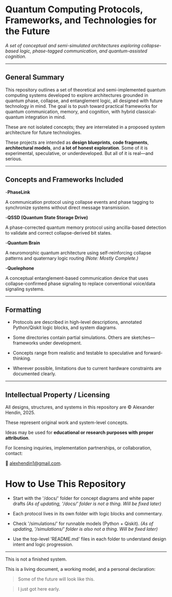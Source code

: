 # Quantum Computing Protocols, Frameworks, and Technologies for the Future

_A set of conceptual and semi-simulated architectures exploring collapse-based logic, phase-tagged communication, and quantum-assisted cognition._



---



## General Summary



This repository outlines a set of theoretical and semi-implemented quantum computing systems developed to explore architectures grounded in quantum phase, collapse, and entanglement logic, all designed with future technology in mind. The goal is to push toward practical frameworks for quantum communication, memory, and cognition, with hybrid classical-quantum integration in mind. 



These are not isolated concepts; they are interrelated in a proposed system architecture for future technologies.



These projects are intended as **design blueprints**, **code fragments**, **architectural models**, and **a lot of honest exploration**. Some of it is experimental, speculative, or underdeveloped. But all of it is real—and serious.



---



## Concepts and Frameworks Included



-**PhaseLink**

A communication protocol using collapse events and phase tagging to synchronize systems without direct message transmission.



-**QSSD (Quantum State Storage Drive)**

A phase-corrected quantum memory protocol using ancilla-based detection to validate and correct collapse-derived bit states.



-**Quantum Brain**

A neuromorphic quantum architecture using self-reinforcing collapse patterns and quaternary logic routing 
*(Note: Mostly Complete.)* 



-**Quelephone**

A conceptual entanglement-based communication device that uses collapse-confirmed phase signaling to replace conventional voice/data signaling systems.



---



## Formatting



- Protocols are described in high-level descriptions, annotated Python/Qiskit logic blocks, and system diagrams.

- Some directories contain partial simulations. Others are sketches—frameworks under development. 

-	Concepts range from realistic and testable to speculative and forward-thinking.

-	Wherever possible, limitations due to current hardware constraints are documented clearly.



---



## Intellectual Property / Licensing



All designs, structures, and systems in this repository are © Alexander Hendin, 2025.



These represent original work and system-level concepts.

Ideas may be used for **educational or research purposes with proper attribution**.

For licensing inquiries, implementation partnerships, or collaboration, contact:



📧 alexhendin1@gmail.com.



# How to Use This Repository

- Start with the '/docs/' folder for concept diagrams and white paper drafts
 *(As of updating, '/docs/' folder is not a thing. Will be fixed later)*

- Each protocol lives in its own folder with logic blocks and commentary.

- Check '/simulations/' for runnable models (Python + Qiskit).
 *(As of updating, '/simulations/' folder is also not a thing. Will be fixed later)*

- Use the top-level 'README.md' files in each folder to understand design intent and logic progression.



---



This is not a finished system.

This is a living document, a working model, and a personal declaration:



> Some of the future will look like this.

> I just got here early.
